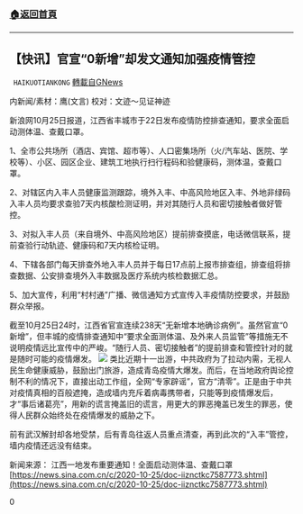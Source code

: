 ###  [:house:返回首頁](https://github.com/ourhimalayas/txt)
---

## 【快讯】官宣“0新增”却发文通知加强疫情管控
` HAIKUOTIANKONG` [轉載自GNews](https://gnews.org/zh-hans/455385/)

内新闻/素材：鹰(文言) 校对：文迹～见证神迹

新浪网10月25日报道，江西省丰城市于22日发布疫情防控排查通知，要求全面启动测体温、查戴口罩。

1、全市公共场所（酒店、宾馆、超市等）、人口密集场所（火/汽车站、医院、学校等）、小区、园区企业、建筑工地执行扫行程码和验健康码，测体温，查戴口罩。

2、对辖区内入丰人员健康监测跟踪，境外入丰、中高风险地区入丰、外地非绿码入丰人员均要求查验7天内核酸检测证明，并对其随行人员和密切接触者做好管控。

3、对拟入丰人员（来自境外、中高风险地区）提前排查摸底，电话微信联系，提前查验行动轨迹、健康码和7天内核检证明。

4、下辖各部门每天排查外地入丰人员并于每日17点前上报市排查组，排查组将排查数据、公安排查境外入丰数据及医疗系统内核检数据汇总。

5、加大宣传，利用“村村通”广播、微信通知方式宣传入丰疫情防控要求，并鼓励群众举报。

截至10月25日24时，江西省官宣连续238天“无新增本地确诊病例”。虽然官宣“0新增”，但丰城的疫情排查通知中“要求全面测体温、及外来人员监管”等措施无不说明疫情远比宣传中的严峻。“随行人员、密切接触者”的提前排查和管控针对的就是随时可能的疫情爆发。
![]()![](https://gnews-media-offload.s3.amazonaws.com/wp-content/uploads/2020/10/26002310/3-37.jpg)
类比近期十一出游，中共政府为了拉动内需，无视人民生命健康威胁，鼓励出门旅游，造成青岛疫情大爆发。而后，在当地政府舆论控制不利的情况下，直接出动工作组，全网“专家辟谣”，官方“清零”。正是由于中共对疫情真相的百般遮掩，造成墙内充斥着病毒携带者，只能等到疫情爆发后，才“事后诸葛亮”，用新的谎言掩盖旧的谎言，用更大的罪恶掩盖已发生的罪恶，使得人民群众始终处在疫情爆发的威胁之下。

前有武汉解封却各地受禁，后有青岛往返人员重点清查，再到此次的“入丰”管控，墙内疫情还远没有结束。

新闻来源：
江西一地发布重要通知！全面启动测体温、查戴口罩
[https://news.sina.com.cn/c/2020-10-25/doc-iiznctkc7587773.shtml](https://news.sina.com.cn/c/2020-10-25/doc-iiznctkc7587773.shtml)

0
